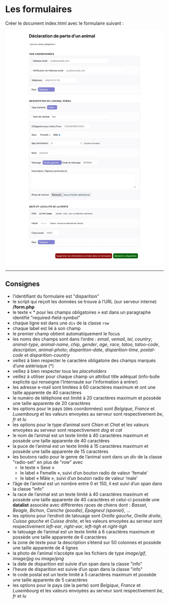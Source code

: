 # Les formulaires
Créer le document index.html avec le formulaire suivant :

![Rendu de la page avec CSS](./img/rendu.webp "rendu avec CSS de la solution" )

---

## Consignes
- l’identifiant du formulaire est "disparition"
- le script qui reçoit les données se trouve à l’URL (sur serveur interne) **/form.php**
- le texte « * pour les champs obligatoires » est dans un paragraphe identifié "required-field-symbol"
- chaque ligne est dans une `div` de la classe `row`
- chaque label est lié à son champ
- le premier champ obtient automatiquement le focus
- les noms des champs sont dans l’ordre : *email*, *vemail*, *tel*, *country*; *animal-type*, *animal-name*, *chip*, *gender*, *age*, *race*, *tatoo*, *tatoo-code*, *description*, *animal-photo*; *disparition-date*, *disparition-time*, *postal-code* et *disparition-country*
- veillez à bien respecter le caractère obligatoire des champs marqués d’une astérisque (*)
- veillez à bien respecter tous les *placeholders*
- veillez à utiliser pour chaque champ un attribut title adéquat (info-bulle explicite qui renseigne l’Internaute sur l’information à entrer)
- les adresse e-mail sont limitées à 60 caractères maximum et ont une taille apparente de 40 caractères
- le numéro de téléphone est limité à 20 caractères maximum et possède une taille apparente de 20 caractères
- les options pour le pays (des coordonnées) sont *Belgique*, *France* et *Luxembourg* et les valeurs envoyées au serveur sont respectivement *be*, *fr* et *lu*
- les options pour le type d’animal sont *Chien* et *Chat* et les valeurs envoyées au serveur sont respectivement *dog* et *cat*
- le nom de l’animal est un texte limité à 40 caractères maximum et possède une taille apparente de 40 caractères
- la puce de l’animal est un texte limité à 15 caractères maximum et possède une taille apparente de 15 caractères
- les boutons radio pour le genre de l’animal sont dans un *div* de la classe "radio-set" en plus de "row" avec
	- le texte « Sexe »
	- le label « Femelle », suivi d’un bouton radio de valeur ’female’
	- le label « Mâle », suivi d’un bouton radio de valeur ’male’
- l’âge de l’animal est un nombre entre 0 et 150, il est suivi d’un span dans la classe "info"
- la race de l’animal est un texte limité à 40 caractères maximum et possède une taille apparente de 40 caractères et celui-ci possède une **datalist** associée avec différentes races de chiens dont : *Basset*, *Beagle*, *Bichon*, *Caniche (poodle)*, *Épagneul (spaniel)*, ...    
- les options pour l’endroit de tatouage sont *Oreille gauche*, *Oreille droite*, *Cuisse gauche* et *Cuisse droite*, et les valeurs envoyées au serveur sont respectivement *left-ear*, *right-ear*, *left-tigh* et *right-tigh*
- le tatouage de l’animal est un texte limité à 6 caractères maximum et possède une taille apparente de 6 caractères
- la zone de texte pour la description s’étend sur 50 colonnes et possède une taille apparente de 4 lignes
- la photo de l’animal n’accèpte que les fichiers de type *image/gif*, *image/jpg* ou *image/png*
- la date de disparition est suivie d’un span dans la classe "info"
- l’heure de disparition est suivie d’un span dans la classe "info"
- le code postal est un texte limité à 5 caractères maximum et possède une taille apparente de 5 caractères
- les options pour le pays (de la perte) sont *Belgique*, *France* et *Luxembourg* et les valeurs envoyées au serveur sont respectivement *be*, *fr* et *lu*